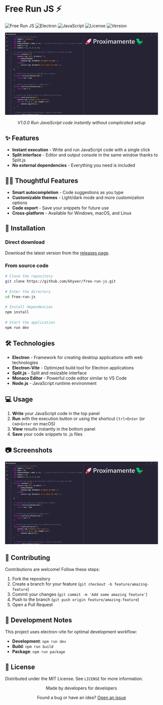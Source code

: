 # Free Run JS ⚡

![Free Run JS](https://img.shields.io/badge/Free%20Run%20JS-⚡-black)
![Electron](https://img.shields.io/badge/Electron-✓-blue)
![JavaScript](https://img.shields.io/badge/JavaScript-ES6+-yellow)
![License](https://img.shields.io/badge/License-MIT-green)
![Version](https://img.shields.io/badge/Version-1.0.0-blue)

<div align="center">
  <img src="./resources/preview-v2.png" alt="Free Run JS Screenshot" />
  <p><em>V1.0.0 Run JavaScript code instantly without complicated setup</em></p>
</div>

## ✨ Features

- **Instant execution** - Write and run JavaScript code with a single click
- **Split interface** - Editor and output console in the same window thanks to Split.js
- **No external dependencies** - Everything you need is included

## 🚀✨ Thoughtful Features

- **Smart autocompletion** - Code suggestions as you type
- **Customizable themes** - Light/dark mode and more customization options
- **Code export** - Save your snippets for future use
- **Cross-platform** - Available for Windows, macOS, and Linux

## 🚀 Installation

### Direct download

Download the latest version from the [releases page](https://github.com/khyxer/free-run-js/releases).

### From source code

```bash
# Clone the repository
git clone https://github.com/khyxer/free-run-js.git

# Enter the directory
cd free-run-js

# Install dependencies
npm install

# Start the application
npm run dev
```

## 🛠️ Technologies

- **Electron** - Framework for creating desktop applications with web technologies
- **Electron-Vite** - Optimized build tool for Electron applications
- **Split.js** - Split and resizable interface
- **Monaco Editor** - Powerful code editor similar to VS Code
- **Node.js** - JavaScript runtime environment

## 💻 Usage

1. **Write** your JavaScript code in the top panel
2. **Run** with the execution button or using the shortcut `Ctrl+Enter` (or `Cmd+Enter` on macOS)
3. **View** results instantly in the bottom panel
4. **Save** your code snippets to .js files

## 📷 Screenshots

<div align="center">
  <img src="./resources/preview-v2.png" alt="Dark Mode" />
</div>

## 🤝 Contributing

Contributions are welcome! Follow these steps:

1. Fork the repository
2. Create a branch for your feature (`git checkout -b feature/amazing-feature`)
3. Commit your changes (`git commit -m 'Add some amazing feature'`)
4. Push to the branch (`git push origin feature/amazing-feature`)
5. Open a Pull Request

## 📝 Development Notes

This project uses electron-vite for optimal development workflow:

- **Development**: `npm run dev`
- **Build**: `npm run build`
- **Package**: `npm run package`

## 📜 License

Distributed under the MIT License. See `LICENSE` for more information.

<div align="center">
  <p>Made by developers for developers</p>
  <p>Found a bug or have an idea? <a href="https://github.com/khyxer/free-run-js/issues">Open an issue</a></p>
</div>
